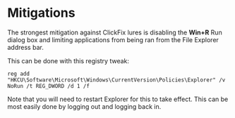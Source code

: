 # Mitigations

The strongest mitigation against ClickFix lures is disabling the **Win+R** Run dialog box and 
limiting applications from being ran from the File Explorer address bar.

This can be done with this registry tweak:

```
reg add "HKCU\Software\Microsoft\Windows\CurrentVersion\Policies\Explorer" /v NoRun /t REG_DWORD /d 1 /f
```

Note that you will need to restart Explorer for this to take effect. This can be most easily done by logging
out and logging back in.